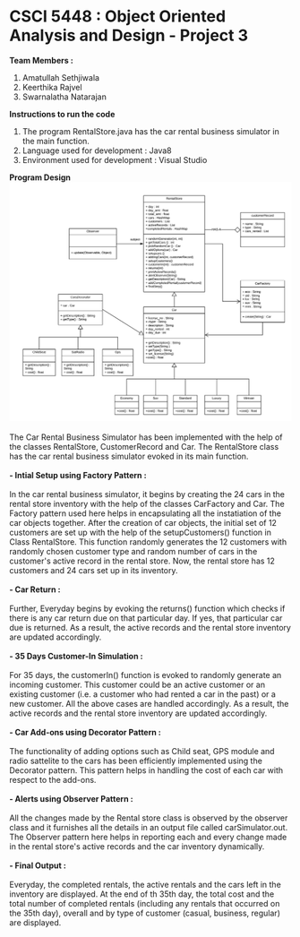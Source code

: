 # CSCI 5448 : Object Oriented Analysis and Design - Project 3
**Team  Members :** 
1. Amatullah Sethjiwala
2. Keerthika Rajvel
3. Swarnalatha Natarajan

**Instructions to run the code**
1. The program RentalStore.java has the car rental business simulator in the main function.
2. Language used for development : Java8
3. Environment used for development : Visual Studio

**Program Design**
![Test Image 1](Project3.png)<br><br>
The Car Rental Business Simulator has been implemented with the help of the classes RentalStore, CustomerRecord and Car. The RentalStore class has the car rental business simulator evoked in its main function. <br><br>
**- Intial Setup using Factory Pattern :**<br><br>
In the car rental business simulator, it begins by creating the 24 cars in the rental store inventory with the help of the classes CarFactory and Car. The Factory pattern used here helps in encapsulating all the instatiation of the car objects together. After the creation of car objects, the initial set of 12 customers are set up with the help of the setupCustomers() function in Class RentalStore. This function randomly generates the 12 customers with randomly chosen customer type and random number of cars in the customer's active record in the rental store. Now, the rental store has 12 customers and 24 cars set up in its inventory.<br><br>
**- Car Return :**<br><br>
Further, Everyday begins by evoking the returns() function which checks if there is any car return due on that particular day. If yes, that particular car due is returned. As a result, the active records and the rental store inventory are updated accordingly.<br><br>
**- 35 Days Customer-In Simulation :**<br><br>
For 35 days, the customerIn() function is evoked to randomly generate an incoming customer. This customer could be an active customer or an existing customer (i.e. a customer who had rented a car in the past) or a new customer. All the above cases are handled accordingly. As a result, the active records and the rental store inventory are updated accordingly.<br><br>
**- Car Add-ons using Decorator Pattern :**<br><br>
The functionality of adding options such as Child seat, GPS module and radio sattelite to the cars has been efficiently implemented using the Decorator pattern. This pattern helps in handling the cost of each car with respect to the add-ons.<br><br>
**- Alerts using Observer Pattern :**<br><br>
All the changes made by the Rental store class is observed by the observer class and it furnishes all the details in an output file called carSimulator.out. The Observer pattern here helps in reporting each and every change made in the rental store's active records and the car inventory dynamically.<br><br>
**- Final Output :**<br><br>
Everyday, the completed rentals, the active rentals and the cars left in the inventory are displayed. At the end of th 35th day, the total cost and the total number of completed rentals (including any rentals that occurred on the 35th day), overall and by type of customer (casual, business, regular) are displayed.<br>
